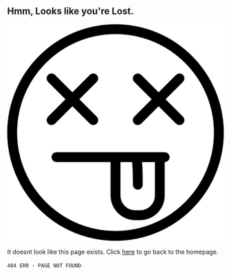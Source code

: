 ## Hmm, Looks like you're Lost.

![404 Error](img/404img.png "404 Error")

It doesnt look like this page exists.
Click [here](index.md) to go back to the homepage.

`404 ERR - PAGE NOT FOUND`
